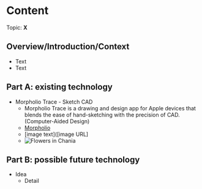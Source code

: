 # Content
Topic: **X**

## Overview/Introduction/Context
* Text
* Text

## Part A: existing technology
* Morpholio Trace - Sketch CAD
  * Morpholio Trace is a drawing and design app for Apple devices that blends the ease of hand-sketching with the precision of CAD.(Computer-Aided Design)
  * <a href="https://www.morpholioapps.com/trace/">Morpholio</a>
  * [image text]([image URL]
  * <img src="[img_chania.jpg](https://www.morpholioapps.com/assets/images/A2A_best%20app%20for%20iPad%20drawing_architecture%20landscape%20and%20interior%20design_draw%20to%20scale.jpg?v3)" alt="Flowers in Chania">

## Part B: possible future technology
* Idea
  * Detail
